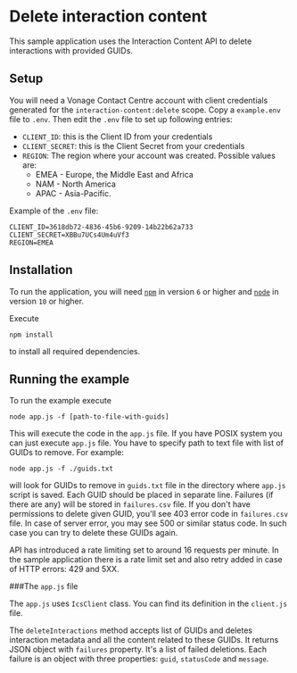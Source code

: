 # Delete interaction content

This sample application uses the Interaction Content API to delete interactions with provided GUIDs.

## Setup

You will need a Vonage Contact Centre account with client credentials generated for the `interaction-content:delete` scope.
Copy a `example.env` file to `.env`. Then edit the `.env` file to set up following entries:

- `CLIENT_ID`: this is the Client ID from your credentials
- `CLIENT_SECRET`: this is the Client Secret from your credentials
- `REGION`: The region where your account was created. Possible values are:
  - EMEA - Europe, the Middle East and Africa
  - NAM - North America
  - APAC - Asia-Pacific.

Example of the `.env` file:

```
CLIENT_ID=3618db72-4836-45b6-9209-14b22b62a733
CLIENT_SECRET=XBBu7UCs4Um4uVf3
REGION=EMEA
```

## Installation

To run the application, you will need [`npm`](https://www.npmjs.com/get-npm) in version `6` or higher and [`node`](https://nodejs.org/en/download/) in version `10` or higher.

Execute

```
npm install
```

to install all required dependencies.

## Running the example

To run the example execute

```
node app.js -f [path-to-file-with-guids]
```

This will execute the code in the `app.js` file. If you have POSIX system you can just execute `app.js` file.
You have to specify path to text file with list of GUIDs to remove. For example:

```
node app.js -f ./guids.txt
```

will look for GUIDs to remove in `guids.txt` file in the directory where `app.js` script is saved.
Each GUID should be placed in separate line.
Failures (if there are any) will be stored in `failures.csv` file.
If you don't have permissions to delete given GUID, you'll see 403 error code in `failures.csv` file.
In case of server error, you may see 500 or similar status code. In such case you can try to delete these GUIDs again.

API has introduced a rate limiting set to around 16 requests per minute.
In the sample application there is a rate limit set and also retry added in case of HTTP errors:
429 and 5XX.

###The `app.js` file

The `app.js` uses `IcsClient` class. You can find its definition in the `client.js` file.

The `deleteInteractions` method accepts list of GUIDs and deletes interaction metadata and all the content related to these GUIDs.
It returns JSON object with `failures` property. It's a list of failed deletions.
Each failure is an object with three properties: `guid`, `statusCode` and `message`.
